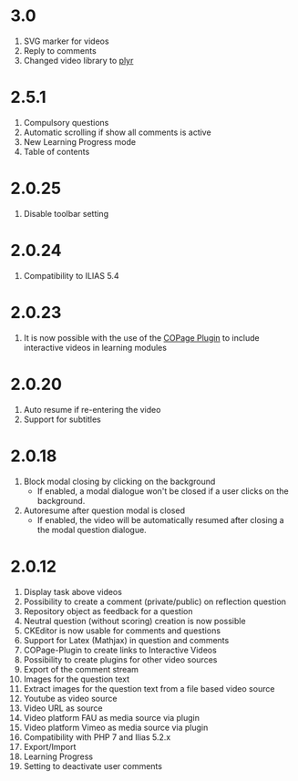 # 3.0
1. SVG marker for videos
2. Reply to comments
3. Changed video library to [plyr](https://github.com/sampotts/plyr)

# 2.5.1
1. Compulsory questions
2. Automatic scrolling if show all comments is active
3. New Learning Progress mode
4. Table of contents

# 2.0.25
1. Disable toolbar setting

# 2.0.24
1. Compatibility to ILIAS 5.4

# 2.0.23
1. It is now possible with the use of the [COPage Plugin](https://github.com/DatabayAG/InteractiveVideoReference) to include interactive videos in learning modules

# 2.0.20
1. Auto resume if re-entering the video
2. Support for subtitles

# 2.0.18
1. Block modal closing by clicking on the background
   * If enabled, a modal dialogue won't be closed if a user clicks on the background.
2. Autoresume after question modal is closed
   * If enabled, the video will be automatically resumed after closing a the modal question dialogue. 
    
# 2.0.12
1. Display task above videos
2. Possibility to create a comment (private/public) on reflection question
3. Repository object as feedback for a question
4. Neutral question (without scoring) creation is now possible
5. CKEditor is now usable for comments and questions
6. Support for Latex (Mathjax) in question and comments
7. COPage-Plugin to create links to Interactive Videos
8. Possibility to create plugins for other video sources
9. Export of the comment stream
10. Images for the question text
11. Extract images for the question text from a file based video source
12. Youtube as video source
13. Video URL as source
14. Video platform FAU as media source via plugin
15. Video platform Vimeo as media source via plugin
16. Compatibility with PHP 7 and Ilias 5.2.x
17. Export/Import
18. Learning Progress
19. Setting to deactivate user comments
